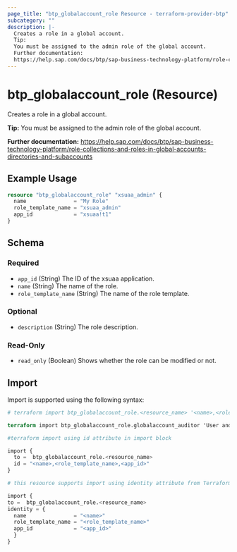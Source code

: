 ```yaml
---
page_title: "btp_globalaccount_role Resource - terraform-provider-btp"
subcategory: ""
description: |-
  Creates a role in a global account.
  Tip:
  You must be assigned to the admin role of the global account.
  Further documentation:
  https://help.sap.com/docs/btp/sap-business-technology-platform/role-collections-and-roles-in-global-accounts-directories-and-subaccounts
---
```


# btp_globalaccount_role (Resource)

Creates a role in a global account.

__Tip:__
You must be assigned to the admin role of the global account.

__Further documentation:__
<https://help.sap.com/docs/btp/sap-business-technology-platform/role-collections-and-roles-in-global-accounts-directories-and-subaccounts>

## Example Usage

```terraform
resource "btp_globalaccount_role" "xsuaa_admin" {
  name               = "My Role"
  role_template_name = "xsuaa_admin"
  app_id             = "xsuaa!t1"
}
```

<!-- schema generated by tfplugindocs -->
## Schema

### Required

- `app_id` (String) The ID of the xsuaa application.
- `name` (String) The name of the role.
- `role_template_name` (String) The name of the role template.

### Optional

- `description` (String) The role description.

### Read-Only

- `read_only` (Boolean) Shows whether the role can be modified or not.

## Import

Import is supported using the following syntax:

```terraform
# terraform import btp_globalaccount_role.<resource_name> '<name>,<role_template_name>,<app_id>'

terraform import btp_globalaccount_role.globalaccount_auditor 'User and Role Auditor,xsuaa_auditor,xsuaa!t2'

#terraform import using id attribute in import block

import {
  to =  btp_globalaccount_role.<resource_name>
  id = "<name>,<role_template_name>,<app_id>"
}

# this resource supports import using identity attribute from Terraform version 1.12 or higher

import {
to =  btp_globalaccount_role.<resource_name>
identity = {
  name               = "<name>"
  role_template_name = "<role_template_name>"
  app_id             = "<app_id>"
  }
}
```
